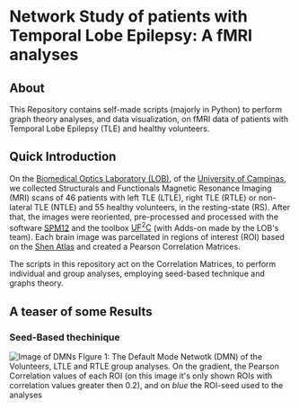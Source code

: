 # Network Study of patients with Temporal Lobe Epilepsy: A fMRI analyses

## About

This Repository contains self-made scripts (majorly in Python) to perform graph theory analyses, and data visualization, on fMRI data of patients with Temporal Lobe Epilepsy (TLE) and healthy volunteers.


## Quick Introduction

On the [Biomedical Optics Laboratory  (LOB)](http://light4brain.com/), of the [University of Campinas](http://www.internationaloffice.unicamp.br/hotsite/), we collected Structurals and Functionals Magnetic Resonance Imaging (MRI) scans of 46 patients with left TLE (LTLE), right TLE (RTLE) or non-lateral TLE (NTLE) and 55 healthy volunteers, in the resting-state (RS). After that, the images were reoriented, pre-processed and processed with the software [SPM12](https://www.fil.ion.ucl.ac.uk/spm/) and the toolbox [UF<sup>2</sup>C](https://www.lniunicamp.com/uf2c) (with Adds-on made by the LOB's team). Each brain image was parcellated in regions of interest (ROI) based on the [Shen Atlas](https://doi.org/10.1016/j.neuroimage.2013.05.081) and created a Pearson Correlation Matrices.

The scripts in this repository act on the Correlation Matrices, to perform individual and group analyses, employing seed-based technique and graphs theory. 


## A teaser of some Results

### Seed-Based thechinique

![Image of DMNs](https://github.com/LexC/Research_Project-fMRI_TLE_2020/blob/master/Images/DMN.gif?raw=true)
FIgure 1: The Default Mode Netwotk (DMN) of the Volunteers, LTLE and RTLE group analyses. On the gradient, the Pearson Correlation values of each ROI (on this image it's only shown ROIs with correlation values greater then 0.2), and on *blue* the ROI-seed used to the analyses